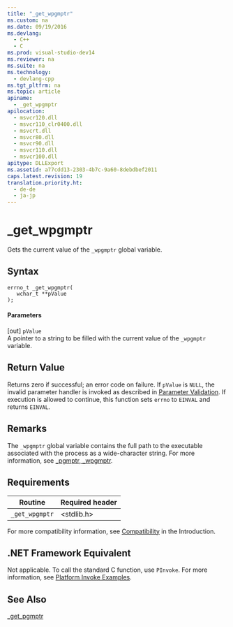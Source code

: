 ```yaml
---
title: "_get_wpgmptr"
ms.custom: na
ms.date: 09/19/2016
ms.devlang: 
  - C++
  - C
ms.prod: visual-studio-dev14
ms.reviewer: na
ms.suite: na
ms.technology: 
  - devlang-cpp
ms.tgt_pltfrm: na
ms.topic: article
apiname: 
  - _get_wpgmptr
apilocation: 
  - msvcr120.dll
  - msvcr110_clr0400.dll
  - msvcrt.dll
  - msvcr80.dll
  - msvcr90.dll
  - msvcr110.dll
  - msvcr100.dll
apitype: DLLExport
ms.assetid: a77cdd13-2303-4b7c-9a60-8debdbef2011
caps.latest.revision: 19
translation.priority.ht: 
  - de-de
  - ja-jp
---
```

# _get_wpgmptr
Gets the current value of the `_wpgmptr` global variable.  
  
## Syntax  
  
```  
errno_t _get_wpgmptr(   
   wchar_t **pValue   
);  
```  
  
#### Parameters  
 [out] `pValue`  
 A pointer to a string to be filled with the current value of the `_wpgmptr` variable.  
  
## Return Value  
 Returns zero if successful; an error code on failure. If `pValue` is `NULL`, the invalid parameter handler is invoked as described in [Parameter Validation](../vs140/Parameter-Validation.md). If execution is allowed to continue, this function sets `errno` to `EINVAL` and returns `EINVAL`.  
  
## Remarks  
 The `_wpgmptr` global variable contains the full path to the executable associated with the process as a wide-character string. For more information, see [_pgmptr, _wpgmptr](../vs140/_pgmptr--_wpgmptr.md).  
  
## Requirements  
  
|Routine|Required header|  
|-------------|---------------------|  
|`_get_wpgmptr`|<stdlib.h>|  
  
 For more compatibility information, see [Compatibility](../vs140/Compatibility.md) in the Introduction.  
  
## .NET Framework Equivalent  
 Not applicable. To call the standard C function, use `PInvoke`. For more information, see [Platform Invoke Examples](assetId:///15926806-f0b7-487e-93a6-4e9367ec689f).  
  
## See Also  
 [_get_pgmptr](../vs140/_get_pgmptr.md)